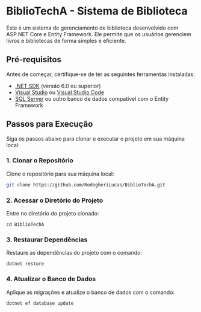 # BiblioTechA - Sistema de Biblioteca

Este é um sistema de gerenciamento de biblioteca desenvolvido com ASP.NET Core e Entity Framework. Ele permite que os usuários gerenciem livros e bibliotecas de forma simples e eficiente.

## Pré-requisitos

Antes de começar, certifique-se de ter as seguintes ferramentas instaladas:

- [.NET SDK](https://dotnet.microsoft.com/download) (versão 6.0 ou superior)
- [Visual Studio](https://visualstudio.microsoft.com/) ou [Visual Studio Code](https://code.visualstudio.com/)
- [SQL Server](https://www.microsoft.com/en-us/sql-server/sql-server-downloads) ou outro banco de dados compatível com o Entity Framework

## Passos para Execução

Siga os passos abaixo para clonar e executar o projeto em sua máquina local:

### 1. Clonar o Repositório

Clone o repositório para sua máquina local:

```bash
git clone https://github.com/RodegheriLucas/BiblioTechA.git
```

### 2. Acessar o Diretório do Projeto

Entre no diretório do projeto clonado:

```
cd BiblioTechA
```

### 3. Restaurar Dependências

Restaure as dependências do projeto com o comando:

```
dotnet restore
```
### 4. Atualizar o Banco de Dados

Aplique as migrações e atualize o banco de dados com o comando:

```
dotnet ef database update
```
